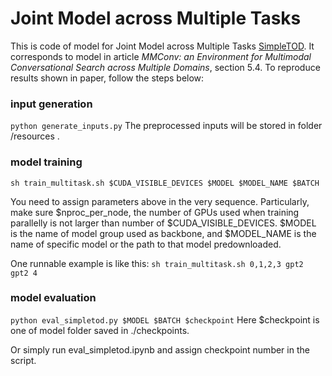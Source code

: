 # Joint Model across Multiple Tasks
This is code of model for Joint Model across Multiple Tasks  [SimpleTOD](https://proceedings.neurips.cc/paper/2020/hash/e946209592563be0f01c844ab2170f0c-Abstract.html).
It corresponds to model in article *MMConv: an Environment for Multimodal Conversational Search across Multiple Domains*, section 5.4. To reproduce results shown in paper, follow the steps below:

### input generation
```python generate_inputs.py```
The preprocessed inputs will be stored in folder /resources .

### model training
```sh train_multitask.sh $CUDA_VISIBLE_DEVICES $MODEL $MODEL_NAME $BATCH```

You need to assign parameters above in the very sequence. Particularly, make sure $nproc_per_node, the number of GPUs used when training parallelly is not larger than number of $CUDA_VISIBLE_DEVICES. $MODEL is the name of model group used as backbone, and $MODEL_NAME is the name of specific model or the path to that model predownloaded.

One runnable example is like this:
```sh train_multitask.sh 0,1,2,3 gpt2 gpt2 4```

### model evaluation
```python eval_simpletod.py $MODEL $BATCH $checkpoint```
Here $checkpoint is one of model folder saved in ./checkpoints.

Or simply run eval_simpletod.ipynb and assign  checkpoint number in the script.
